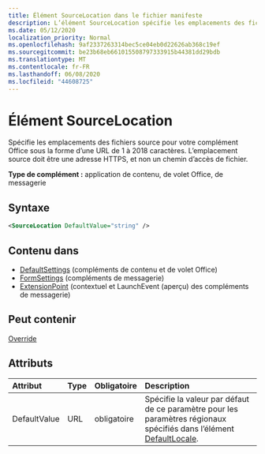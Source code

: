 ```yaml
---
title: Élément SourceLocation dans le fichier manifeste
description: L’élément SourceLocation spécifie les emplacements des fichiers source pour votre complément Office.
ms.date: 05/12/2020
localization_priority: Normal
ms.openlocfilehash: 9af2337263314bec5ce04eb0d22626ab368c19ef
ms.sourcegitcommit: be23b68eb661015508797333915b44381dd29bdb
ms.translationtype: MT
ms.contentlocale: fr-FR
ms.lasthandoff: 06/08/2020
ms.locfileid: "44608725"
---
```

# <a name="sourcelocation-element"></a>Élément SourceLocation

Spécifie les emplacements des fichiers source pour votre complément Office sous la forme d’une URL de 1 à 2018 caractères. L’emplacement source doit être une adresse HTTPS, et non un chemin d’accès de fichier.

**Type de complément :** application de contenu, de volet Office, de messagerie

## <a name="syntax"></a>Syntaxe

```XML
<SourceLocation DefaultValue="string" />
```

## <a name="contained-in"></a>Contenu dans

- [DefaultSettings](defaultsettings.md) (compléments de contenu et de volet Office)
- [FormSettings](formsettings.md) (compléments de messagerie)
- [ExtensionPoint](extensionpoint.md) (contextuel et LaunchEvent (aperçu) des compléments de messagerie)

## <a name="can-contain"></a>Peut contenir

[Override](override.md)

## <a name="attributes"></a>Attributs

|**Attribut**|**Type**|**Obligatoire**|**Description**|
|:-----|:-----|:-----|:-----|
|DefaultValue|URL|obligatoire|Spécifie la valeur par défaut de ce paramètre pour les paramètres régionaux spécifiés dans l’élément [DefaultLocale](defaultlocale.md).|
